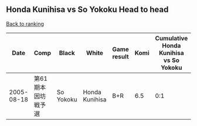 ## Honda Kunihisa vs So Yokoku Head to head

[Back to ranking](../../index.md)




| **Date** | **Comp** | **Black** | **White** | **Game result** | **Komi** | **Cumulative Honda Kunihisa vs So Yokoku** | **Honda Kunihisa streak** | **So Yokoku streak** | 
| --- | --- | --- | --- | --- | --- | --- | --- | --- |
| 2005-08-18 | 第61期本因坊戦予選 | So Yokoku | Honda Kunihisa | B+R | 6.5 | 0:1 | 0 | 1 |




